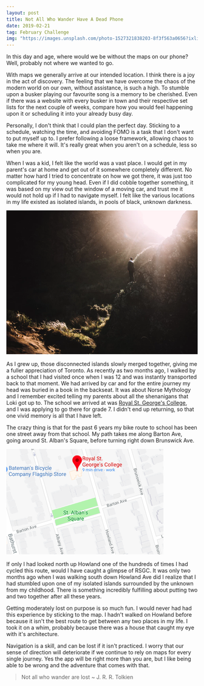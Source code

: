 ```yaml
---
layout: post
title: Not All Who Wander Have A Dead Phone
date: 2019-02-21
tag: February Challenge
img: "https://images.unsplash.com/photo-1527321838203-8f3f563a0656?ixlib=rb-1.2.1&q=80&fm=jpg&crop=entropy&cs=tinysrgb&w=1080&fit=max&ixid=eyJhcHBfaWQiOjExNzczfQ"
---
```


In this day and age, where would we be without the maps on our phone? Well, probably not where we wanted to go.

With maps we generally arrive at our intended location. I think there is a joy in the act of discovery. The feeling that we have overcome the chaos of the modern world on our own, without assistance, is such a high. To stumble upon a busker playing our favourite song is a memory to be cherished. Even if there was a website with every busker in town and their respective set lists for the next couple of weeks, compare how you would feel happening upon it or scheduling it into your already busy day.

Personally, I don't think that I could plan the perfect day. Sticking to a schedule, watching the time, and avoiding FOMO is a task that I don't want to put myself up to. I prefer following a loose framework, allowing chaos to take me where it will. It's really great when you aren't on a schedule, less so when you are.

When I was a kid, I felt like the world was a vast place. I would get in my parent's car at home and get out of it somewhere completely different. No matter how hard I tried to concentrate on how we got there, it was just too complicated for my young head. Even if I did cobble together something, it was based on my view out the window of a moving car, and trust me it would not hold up if I had to navigate myself. I felt like the various locations in my life existed as isolated islands, in pools of black, unknown darkness.

![My locational worldview](/images/locational-worldview.png)

As I grew up, those disconnected islands slowly merged together, giving me a fuller appreciation of Toronto. As recently as two months ago, I walked by a school that I had visited once when I was 12 and was instantly transported back to that moment. We had arrived by car and for the entire journey my head was buried in a book in the backseat. It was about Norse Mythology and I remember excited telling my parents about all the shenanigans that Loki got up to. The school we arrived at was [Royal St. George's College](https://www.rsgc.on.ca/), and I was applying to go there for grade 7. I didn't end up returning, so that one vivid memory is all that I have left.

The crazy thing is that for the past 6 years my bike route to school has been one street away from that school. My path takes me along Barton Ave, going around St. Alban's Square, before turning right down Brunswick Ave.

![RSGC location](/images/rsgc-location.png)

If only I had looked north up Howland one of the hundreds of times I had cycled this route, would I have caught a glimpse of RSGC. It was only two months ago when I was walking south down Howland Ave did I realize that I had stumbled upon one of my isolated islands surrounded by the unknown from my childhood. There is something incredibly fulfilling about putting two and two together after all these years.

Getting moderately lost on purpose is so much fun. I would never had had this experience by sticking to the map. I hadn't walked on Howland before because it isn't the best route to get between any two places in my life. I took it on a whim, probably because there was a house that caught my eye with it's architecture.

Navigation is a skill, and can be lost if it isn't practiced. I worry that our sense of direction will deteriorate if we continue to rely on maps for every single journey. Yes the app will be right more than you are, but I like being able to be wrong and the adventure that comes with that.

> Not all who wander are lost ~ J. R. R. Tolkien
